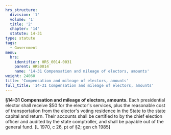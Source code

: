 ```yaml
---
hrs_structure:
  division: '1'
  volume: '1'
  title: '2'
  chapter: '14'
  statute: 14-31
type: statute
tags:
  - Government
menu:
  hrs:
    identifier: HRS_0014-0031
    parent: HRS0014
    name: '14-31 Compensation and mileage of electors, amounts'
weight: 24060
title: 'Compensation and mileage of electors, amounts'
full_title: '14-31 Compensation and mileage of electors, amounts'
---
```

**§14-31 Compensation and mileage of electors, amounts.** Each presidential elector shall receive $50 for the elector's services, plus the reasonable cost of transportation from the elector's voting residence in the State to the state capital and return. Their accounts shall be certified to by the chief election officer and audited by the state comptroller, and shall be payable out of the general fund. [L 1970, c 26, pt of §2; gen ch 1985]